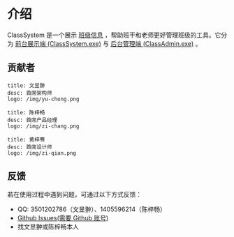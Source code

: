 <!-- To 陈梓畅： 按 Ctrl+/ 就可以写注释啦 -->
<!-- TODO:把这两行去掉 -->

# 介绍

ClassSystem 是一个展示 [班级信息](/class-data) ，帮助班干和老师更好管理班级的工具。它分为 [前台展示端 (ClassSystem.exe)](/class-system/) 与 [后台管理端 (ClassAdmin.exe)](/class-admin/) 。

## __贡献者__

```card
title: 文昱翀
desc: 首席架构师
logo: /img/yu-chong.png
```

```card
title: 陈梓畅
desc: 首席产品经理
logo: /img/zi-chang.png
```

```card
title: 黄梓骞
desc: 首席设计师
logo: /img/zi-qian.png
```

## __反馈__

若在使用过程中遇到问题，可通过以下方式反馈：

- QQ: 3501202786（文昱翀）、1405596214（陈梓畅）
- [Github Issues(需要 Github 账号)](https://github.com/bili9blood/ClassSystem/issues/new)
- 找文昱翀或陈梓畅本人
